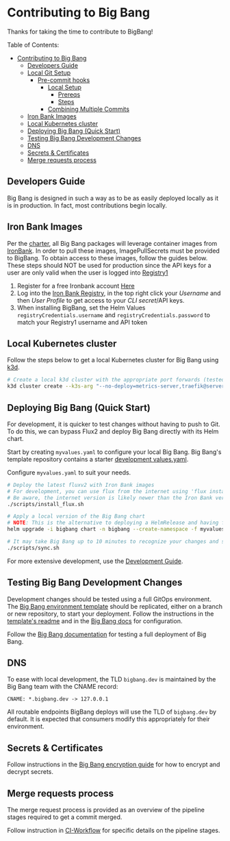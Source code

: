 # Contributing to Big Bang

Thanks for taking the time to contribute to BigBang!

Table of Contents:

- [Contributing to Big Bang](#contributing-to-big-bang)
  - [Developers Guide](#developers-guide)
  - [Local Git Setup](#local-git-setup)
    - [Pre-commit hooks](#pre-commit-hooks)
      - [Local Setup](#local-setup)
        - [Prereqs](#prereqs)
        - [Steps](#steps)
      - [Combining Multiple Commits](#combining-multiple-commits)
  - [Iron Bank Images](#iron-bank-images)
  - [Local Kubernetes cluster](#local-kubernetes-cluster)
  - [Deploying Big Bang (Quick Start)](#deploying-big-bang-quick-start)
  - [Testing Big Bang Development Changes](#testing-big-bang-development-changes)
  - [DNS](#dns)
  - [Secrets & Certificates](#secrets--certificates)
  - [Merge requests process](#merge-requests-process)

## Developers Guide 

Big Bang is designed in such a way as to be as easily deployed locally as it is in production.  In fact, most contributions begin locally.

## Iron Bank Images

Per the [charter](https://repo1.dso.mil/platform-one/big-bang/charter), all Big Bang packages will leverage container images from [IronBank](https://ironbank.dso.mil/).  In order to pull these images, ImagePullSecrets must be provided to BigBang.  To obtain access to these images, follow the guides below.  These steps should NOT be used for production since the API keys for a user are only valid when the user is logged into [Registry1](https://registry1.dso.mil)

1) Register for a free Ironbank account [Here](https://sso-info.il2.dso.mil/new_account.html)
1) Log into the [Iron Bank Registry](https://registry1.dso.mil), in the top right click your *Username* and then *User Profile* to get access to your *CLI secret*/API keys.
1) When installing BigBang, set the Helm Values `registryCredentials.username` and `registryCredentials.password` to match your Registry1 username and API token

## Local Kubernetes cluster

Follow the steps below to get a local Kubernetes cluster for Big Bang  using [k3d](https://k3d.io/).

```bash
# Create a local k3d cluster with the appropriate port forwards (tested on version 5.4.1)
k3d cluster create --k3s-arg "--no-deploy=metrics-server,traefik@server:*" -p 80:80@loadbalancer -p 443:443@loadbalancer
```

## Deploying Big Bang (Quick Start)

For development, it is quicker to test changes without having to push to Git.  To do this, we can bypass Flux2 and deploy Big Bang directly with its Helm chart.

Start by creating `myvalues.yaml` to configure your local Big Bang.  Big Bang's template repository contains a starter [development values.yaml](https://repo1.dso.mil/platform-one/big-bang/customers/template/-/blob/main/dev/configmap.yaml).

Configure `myvalues.yaml` to suit your needs.

```bash
# Deploy the latest fluxv2 with Iron Bank images
# For development, you can use flux from the internet using 'flux install`
# Be aware, the internet version is likely newer than the Iron Bank version
./scripts/install_flux.sh

# Apply a local version of the Big Bang chart
# NOTE: This is the alternative to deploying a HelmRelease and having flux manage it, we use a local copy to avoid having to commit every change
helm upgrade -i bigbang chart -n bigbang --create-namespace -f myvalues.yaml

# It may take Big Bang up to 10 minutes to recognize your changes and start to deploy them.  This is based on the flux `interval` value set for polling.  You can force Big Bang to immediately check for changes by running the ./scripts/sync.sh script.
./scripts/sync.sh
```

For more extensive development, use the [Development Guide](./docs/developer).

## Testing Big Bang Development Changes

Development changes should be tested using a full GitOps environment.  The [Big Bang environment template](https://repo1.dso.mil/platform-one/big-bang/customers/template/) should be replicated, either on a branch or new repository, to start your deployment.  Follow the instructions in the [template's readme](https://repo1.dso.mil/platform-one/big-bang/customers/template/-/tree/main/README.md) and in the [Big Bang docs](./docs) for configuration.

Follow the [Big Bang documentation](./docs) for testing a full deployment of Big Bang.

## DNS

To ease with local development, the TLD `bigbang.dev` is maintained by the Big Bang team with the CNAME record:

`CNAME: *.bigbang.dev -> 127.0.0.1`

All routable endpoints BigBang deploys will use the TLD of `bigbang.dev` by default.  It is expected that consumers modify this appropriately for their environment.

## Secrets & Certificates

Follow instructions in the [Big Bang encryption guide](./docs/encryption.md) for how to encrypt and decrypt secrets.

## Merge requests process

The merge request process is provided as an overview of the pipeline stages required to get a commit merged.

Follow instruction in [CI-Workflow](./docs/developer/ci-workflow.md) for specific details on the pipeline stages.

